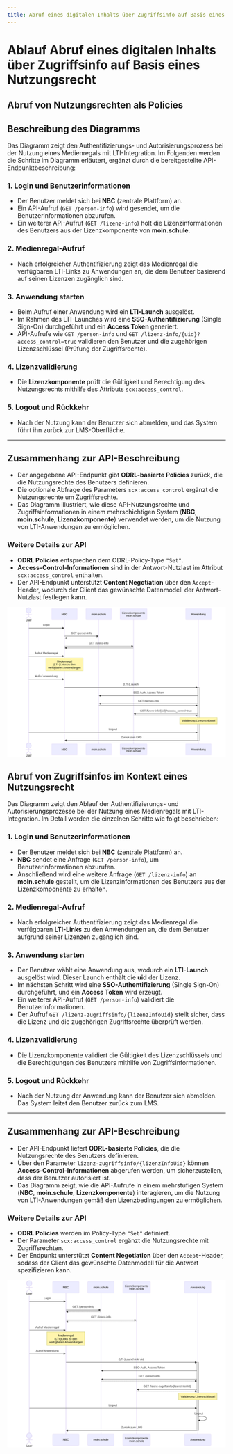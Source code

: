 ```yaml
---
title: Abruf eines digitalen Inhalts über Zugriffsinfo auf Basis eines Nutzungsrecht
---
```


# Ablauf Abruf eines digitalen Inhalts über Zugriffsinfo auf Basis eines Nutzungsrecht


## Abruf von Nutzungsrechten als Policies

## Beschreibung des Diagramms

Das Diagramm zeigt den Authentifizierungs- und Autorisierungsprozess bei der Nutzung eines Medienregals mit LTI-Integration. Im Folgenden werden die Schritte im Diagramm erläutert, ergänzt durch die bereitgestellte API-Endpunktbeschreibung:

### 1. **Login und Benutzerinformationen**
- Der Benutzer meldet sich bei **NBC** (zentrale Plattform) an.
- Ein API-Aufruf (`GET /person-info`) wird gesendet, um die Benutzerinformationen abzurufen.
- Ein weiterer API-Aufruf (`GET /lizenz-info`) holt die Lizenzinformationen des Benutzers aus der Lizenzkomponente von **moin.schule**.

### 2. **Medienregal-Aufruf**
- Nach erfolgreicher Authentifizierung zeigt das Medienregal die verfügbaren LTI-Links zu Anwendungen an, die dem Benutzer basierend auf seinen Lizenzen zugänglich sind.

### 3. **Anwendung starten**
- Beim Aufruf einer Anwendung wird ein **LTI-Launch** ausgelöst.
- Im Rahmen des LTI-Launches wird eine **SSO-Authentifizierung** (Single Sign-On) durchgeführt und ein **Access Token** generiert.
- API-Aufrufe wie `GET /person-info` und `GET /lizenz-info/{uid}?access_control=true` validieren den Benutzer und die zugehörigen Lizenzschlüssel (Prüfung der Zugriffsrechte).

### 4. **Lizenzvalidierung**
- Die **Lizenzkomponente** prüft die Gültigkeit und Berechtigung des Nutzungsrechts mithilfe des Attributs `scx:access_control`.

### 5. **Logout und Rückkehr**
- Nach der Nutzung kann der Benutzer sich abmelden, und das System führt ihn zurück zur LMS-Oberfläche.

---

## Zusammenhang zur API-Beschreibung

- Der angegebene API-Endpunkt gibt **ODRL-basierte Policies** zurück, die die Nutzungsrechte des Benutzers definieren.
- Die optionale Abfrage des Parameters `scx:access_control` ergänzt die Nutzungsrechte um Zugriffsrechte.
- Das Diagramm illustriert, wie diese API-Nutzungsrechte und Zugriffsinformationen in einem mehrschichtigen System (**NBC**, **moin.schule**, **Lizenzkomponente**) verwendet werden, um die Nutzung von LTI-Anwendungen zu ermöglichen.

### Weitere Details zur API
- **ODRL Policies** entsprechen dem ODRL-Policy-Type `"Set"`.
- **Access-Control-Informationen** sind in der Antwort-Nutzlast im Attribut `scx:access_control` enthalten.
- Der API-Endpunkt unterstützt **Content Negotiation** über den `Accept`-Header, wodurch der Client das gewünschte Datenmodell der Antwort-Nutzlast festlegen kann.

![Sequenz-diagramm für den Abruf von Nutzungsrechten](../../../static/diagrams/sequenceDiagrams/lizenz-info.sequence.svg)

## Abruf von Zugriffsinfos im Kontext eines Nutzungsrecht


Das Diagramm zeigt den Ablauf der Authentifizierungs- und Autorisierungsprozesse bei der Nutzung eines Medienregals mit LTI-Integration. Im Detail werden die einzelnen Schritte wie folgt beschrieben:

### 1. **Login und Benutzerinformationen**
- Der Benutzer meldet sich bei **NBC** (zentrale Plattform) an.
- **NBC** sendet eine Anfrage (`GET /person-info`), um Benutzerinformationen abzurufen.
- Anschließend wird eine weitere Anfrage (`GET /lizenz-info`) an **moin.schule** gestellt, um die Lizenzinformationen des Benutzers aus der Lizenzkomponente zu erhalten.

### 2. **Medienregal-Aufruf**
- Nach erfolgreicher Authentifizierung zeigt das Medienregal die verfügbaren **LTI-Links** zu den Anwendungen an, die dem Benutzer aufgrund seiner Lizenzen zugänglich sind.

### 3. **Anwendung starten**
- Der Benutzer wählt eine Anwendung aus, wodurch ein **LTI-Launch** ausgelöst wird. Dieser Launch enthält die **uid** der Lizenz.
- Im nächsten Schritt wird eine **SSO-Authentifizierung** (Single Sign-On) durchgeführt, und ein **Access Token** wird erzeugt.
- Ein weiterer API-Aufruf (`GET /person-info`) validiert die Benutzerinformationen.
- Der Aufruf `GET /lizenz-zugriffsinfo/{lizenzInfoUid}` stellt sicher, dass die Lizenz und die zugehörigen Zugriffsrechte überprüft werden.

### 4. **Lizenzvalidierung**
- Die Lizenzkomponente validiert die Gültigkeit des Lizenzschlüssels und die Berechtigungen des Benutzers mithilfe von Zugriffsinformationen.

### 5. **Logout und Rückkehr**
- Nach der Nutzung der Anwendung kann der Benutzer sich abmelden. Das System leitet den Benutzer zurück zum LMS.

---

## Zusammenhang zur API-Beschreibung

- Der API-Endpunkt liefert **ODRL-basierte Policies**, die die Nutzungsrechte des Benutzers definieren.
- Über den Parameter `lizenz-zugriffsinfo/{lizenzInfoUid}` können **Access-Control-Informationen** abgerufen werden, um sicherzustellen, dass der Benutzer autorisiert ist.
- Das Diagramm zeigt, wie die API-Aufrufe in einem mehrstufigen System (**NBC**, **moin.schule**, **Lizenzkomponente**) interagieren, um die Nutzung von LTI-Anwendungen gemäß den Lizenzbedingungen zu ermöglichen.

### Weitere Details zur API
- **ODRL Policies** werden im Policy-Type `"Set"` definiert.
- Der Parameter `scx:access_control` ergänzt die Nutzungsrechte mit Zugriffsrechten.
- Der Endpunkt unterstützt **Content Negotiation** über den `Accept`-Header, sodass der Client das gewünschte Datenmodell für die Antwort spezifizieren kann.

![Sequenz-diagramm für den Abruf von Zugriffsinfos im Kontext eines Nutzungsrecht](../../../static/diagrams/sequenceDiagrams/access-control.sequence.svg)
